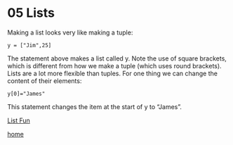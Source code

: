 # 05 Lists

Making a list looks very like making a tuple:
```
y = ["Jim",25]
```
The statement above makes a list called y. Note the use of square brackets, which is different from how we make a tuple (which uses round brackets). Lists are a lot more flexible than tuples. For one thing we can change the content of their elements:
```
y[0]="James"
```
This statement changes the item at the start of y to “James”.

[List Fun](/06%20List%20Fun.md)

[home](/README.md)
